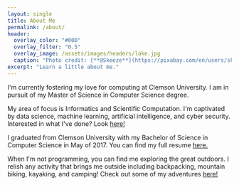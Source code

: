```yaml
---
layout: single
title: About Me
permalink: /about/
header:
  overlay_color: "#000"
  overlay_filter: "0.5"
  overlay_image: /assets/images/headers/lake.jpg
  caption: "Photo credit: [**@Skeeze**](https://pixabay.com/en/users/skeeze-272447/)"
excerpt: "Learn a little about me."
---
```


I'm currently fostering my love for computing at Clemson University. I am in pursuit of my Master of Science in Computer Science degree.

My area of focus is Informatics and Scientific Computation. I'm captivated by data science, machine learning, artificial intelligence, and cyber security. Interested in what I've done? Look [here!][projects]

I graduated from Clemson University with my Bachelor of Science in Computer Science in May of 2017. You can find my full resume [here.][resume]

When I'm not programming, you can find me exploring the great outdoors. I relish any activity that brings me outside including backpacking, mountain biking, kayaking, and camping! Check out some of my adventures [here!][adventures]


[adventures]: /adventures
[projects]: /projects
[resume]: /assets/Luke_Morrow_Resume.pdf
